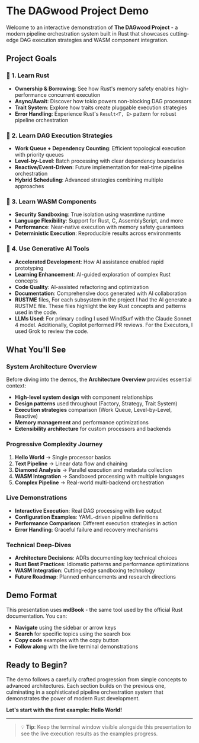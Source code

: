 # The DAGwood Project Demo

Welcome to an interactive demonstration of **The DAGwood Project** - a modern pipeline orchestration system built in Rust that showcases cutting-edge DAG execution strategies and WASM component integration.

## Project Goals

### 🦀 **1. Learn Rust**
- **Ownership & Borrowing**: See how Rust's memory safety enables high-performance concurrent execution
- **Async/Await**: Discover how tokio powers non-blocking DAG processors  
- **Trait System**: Explore how traits create pluggable execution strategies
- **Error Handling**: Experience Rust's `Result<T, E>` pattern for robust pipeline orchestration

### 🔄 **2. Learn DAG Execution Strategies**
- **Work Queue + Dependency Counting**: Efficient topological execution with priority queues
- **Level-by-Level**: Batch processing with clear dependency boundaries
- **Reactive/Event-Driven**: Future implementation for real-time pipeline orchestration
- **Hybrid Scheduling**: Advanced strategies combining multiple approaches

### 🧩 **3. Learn WASM Components**
- **Security Sandboxing**: True isolation using wasmtime runtime
- **Language Flexibility**: Support for Rust, C, AssemblyScript, and more
- **Performance**: Near-native execution with memory safety guarantees
- **Deterministic Execution**: Reproducible results across environments

### 🤖 **4. Use Generative AI Tools**
- **Accelerated Development**: How AI assistance enabled rapid prototyping
- **Learning Enhancement**: AI-guided exploration of complex Rust concepts
- **Code Quality**: AI-assisted refactoring and optimization
- **Documentation**: Comprehensive docs generated with AI collaboration
- **RUSTME** files, For each subsystem in the project I had the AI generate a RUSTME file. These files highlight the key Rust concepts and patterns used in the code.
- **LLMs Used**: For primary coding I used WindSurf with the Claude Sonnet 4 model. Additionally, Copilot performed PR reviews. For the Executors, I used Grok to review the code.

## What You'll See

### System Architecture Overview
Before diving into the demos, the **Architecture Overview** provides essential context:
- **High-level system design** with component relationships
- **Design patterns** used throughout (Factory, Strategy, Trait System)
- **Execution strategies** comparison (Work Queue, Level-by-Level, Reactive)
- **Memory management** and performance optimizations
- **Extensibility architecture** for custom processors and backends

### Progressive Complexity Journey
1. **Hello World** → Single processor basics
2. **Text Pipeline** → Linear data flow and chaining  
3. **Diamond Analysis** → Parallel execution and metadata collection
4. **WASM Integration** → Sandboxed processing with multiple languages
5. **Complex Pipeline** → Real-world multi-backend orchestration

### Live Demonstrations
- **Interactive Execution**: Real DAG processing with live output
- **Configuration Examples**: YAML-driven pipeline definitions
- **Performance Comparison**: Different execution strategies in action
- **Error Handling**: Graceful failure and recovery mechanisms

### Technical Deep-Dives
- **Architecture Decisions**: ADRs documenting key technical choices
- **Rust Best Practices**: Idiomatic patterns and performance optimizations
- **WASM Integration**: Cutting-edge sandboxing technology
- **Future Roadmap**: Planned enhancements and research directions

## Demo Format

This presentation uses **mdBook** - the same tool used by the official Rust documentation. You can:

- **Navigate** using the sidebar or arrow keys
- **Search** for specific topics using the search box
- **Copy code** examples with the copy button
- **Follow along** with the live terminal demonstrations

## Ready to Begin?

The demo follows a carefully crafted progression from simple concepts to advanced architectures. Each section builds on the previous one, culminating in a sophisticated pipeline orchestration system that demonstrates the power of modern Rust development.

**Let's start with the first example: Hello World!**

---

> 💡 **Tip**: Keep the terminal window visible alongside this presentation to see the live execution results as the examples progress.
